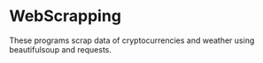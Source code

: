 # WebScrapping
These programs scrap data of cryptocurrencies and weather using beautifulsoup and requests.
